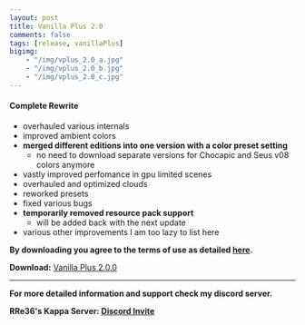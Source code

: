 ```yaml
---
layout: post
title: Vanilla Plus 2.0
comments: false
tags: [release, vanillaPlus]
bigimg: 
    - "/img/vplus_2.0_a.jpg"
    - "/img/vplus_2.0_b.jpg"
    - "/img/vplus_2.0_c.jpg"
---
```


#### Complete Rewrite

* overhauled various internals
* improved ambient colors
* **merged different editions into one version with a color preset setting**
  * no need to download separate versions for Chocapic and Seus v08 colors anymore
* vastly improved perfomance in gpu limited scenes
* overhauled and optimized clouds
* reworked presets
* fixed various bugs
* **temporarily removed resource pack support**
  * will be added back with the next update
* various other improvements I am too lazy to list here

**By downloading you agree to the terms of use as detailed [here](https://rre36.github.io/glProjectsWeb/license/).**

**Download:** [Vanilla Plus 2.0.0](https://github.com/rre36/glsl_vplus/releases/download/v2.0.0/VPlus_v2.0.0.zip)

***

**For more detailed information and support check my discord server.**

**RRe36's Kappa Server: [Discord Invite](https://discord.gg/y5xzQ6H)**